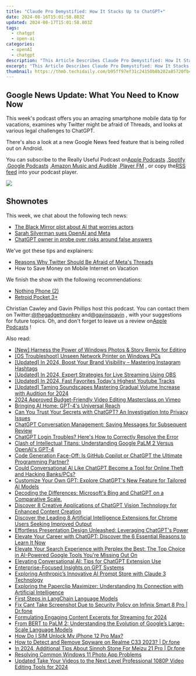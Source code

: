 ```yaml
---
title: "Claude Pro Demystified: How It Stacks Up to ChatGPT+"
date: 2024-08-16T15:01:58.803Z
updated: 2024-08-17T15:01:58.803Z
tags:
  - chatgpt
  - open-ai
categories:
  - openAI
  - chatgpt
description: "This Article Describes Claude Pro Demystified: How It Stacks Up to ChatGPT+"
excerpt: "This Article Describes Claude Pro Demystified: How It Stacks Up to ChatGPT+"
thumbnail: https://thmb.techidaily.com/b95ff97ef31c24150b8b202a85720fb4906b9c98a9f5fb5115fa67b8c7b12e76.jpg
---
```


## Google News Update: What You Need to Know Now

 This week's podcast offers you an amazing smartphone mobile data tip for vacations, examines why Twitter might be afraid of Threads, and looks at various legal challenges to ChatGPT.

 There's also a look at a new Google News feed feature that is being rolled out on Android.

 You can subscribe to the Really Useful Podcast on[Apple Podcasts](https://podcasts.apple.com/gb/podcast/the-really-useful-podcast/id1437847131?mt=2) ,[Spotify](https://open.spotify.com/show/283gDxLd6OTNEpRq6tN7ha) ,[Google Podcasts](https://www.google.com/podcasts?feed=aHR0cHM6Ly9hbmNob3IuZm0vcy8zMWJlNDcwL3BvZGNhc3QvcnNz) ,[Amazon Music and Audible](https://music.amazon.co.uk/podcasts/20ab73d4-5da2-46c7-a17f-dc6eb39bdb48/The-Really-Useful-Podcast) ,[Player FM](https://player.fm/series/the-really-useful-podcast-2491856) , or copy the[RSS feed](https://feeds.transistor.fm/the-really-useful-podcast) into your podcast player.

<!-- affiliate ads begin -->
<a href="https://store.nero.com/order/checkout.php?PRODS=42296855&QTY=1&AFFILIATE=108875&CART=1"><img src="http://cdnwww.nero.com/nero-com-wAssets/img/banners/2023/recode/Nero_Recode_Screen_2.png" border="0"></a>
<!-- affiliate ads end -->
## Shownotes

This week, we chat about the following tech news:

* [The Black Mirror plot about AI that worries actors](https://www.bbc.co.uk/news/technology-66200334)
* [Sarah Silverman sues OpenAI and Meta](https://www.bbc.co.uk/news/technology-66164228)
* [ChatGPT owner in probe over risks around false answers](https://www.bbc.co.uk/news/business-66196223)

We've got these tips and explainers:

* [Reasons Why Twitter Should Be Afraid of Meta's Threads](https://www.makeuseof.com/reasons-why-twitter-should-be-worried-threads/)
* How to Save Money on Mobile Internet on Vacation

We finish the show with the following recommendations:

* [Nothing Phone (2)](https://www.makeuseof.com/nothing-phone-2-review/)
* [Retroid Pocket 3+](https://www.goretroid.com/products/retroid-pocket-3-handheld-retro-gaming-system-1)

 Christian Cawley and Gavin Phillips host this podcast. You can contact them on Twitter:[@thegadgetmonkey](https://twitter.com/thegadgetmonkey) and[@gavinspavin](https://twitter.com/gavinspavin) , with your suggestions for future topics. Oh, and don't forget to leave us a review on[Apple Podcasts](http://podcasts.apple.com/gb/podcast/the-really-useful-podcast/id1437847131?mt=2) !


<ins class="adsbygoogle"
     style="display:block"
     data-ad-format="autorelaxed"
     data-ad-client="ca-pub-7571918770474297"
     data-ad-slot="1223367746"></ins>



<ins class="adsbygoogle"
     style="display:block"
     data-ad-client="ca-pub-7571918770474297"
     data-ad-slot="8358498916"
     data-ad-format="auto"
     data-full-width-responsive="true"></ins>

<span class="atpl-alsoreadstyle">Also read:</span>
<div><ul>
<li><a href="https://some-techniques.techidaily.com/new-harness-the-power-of-windows-photos-and-story-remix-for-editing/"><u>[New] Harness the Power of Windows Photos & Story Remix for Editing</u></a></li>
<li><a href="https://printer-issues.techidaily.com/os-troubleshoot-unseen-network-printer-on-windows-pcs/"><u>[OS Troubleshoot] Unseen Network Printer on Windows PCs</u></a></li>
<li><a href="https://instagram-videos.techidaily.com/updated-in-2024-boost-your-brand-visibility-mastering-instagram-hashtags/"><u>[Updated] In 2024, Boost Your Brand Visibility – Mastering Instagram Hashtags</u></a></li>
<li><a href="https://screen-capture.techidaily.com/updated-in-2024-expert-strategies-for-live-streaming-using-obs/"><u>[Updated] In 2024, Expert Strategies for Live Streaming Using OBS</u></a></li>
<li><a href="https://facebook-video-footage.techidaily.com/updated-in-2024-fast-favorites-todays-highest-youtube-tracks/"><u>[Updated] In 2024, Fast Favorites  Today's Highest Youtube Tracks</u></a></li>
<li><a href="https://fox-http.techidaily.com/updated-taming-soundscapes-mastering-gradual-volume-increase-with-audition-for-2024/"><u>[Updated] Taming Soundscapes  Mastering Gradual Volume Increase with Audition for 2024</u></a></li>
<li><a href="https://vimeo-videos.techidaily.com/2024-approved-budget-friendly-video-editing-masterclass-on-vimeo/"><u>2024 Approved  Budget-Friendly Video Editing Masterclass on Vimeo</u></a></li>
<li><a href="https://tech-revival.techidaily.com/bringing-ai-home-gpt-4s-universal-reach/"><u>Bringing AI Home: GPT-4's Universal Reach</u></a></li>
<li><a href="https://tech-revival.techidaily.com/can-you-trust-your-secrets-with-chatgpt-an-investigation-into-privacy-issues/"><u>Can You Trust Your Secrets with ChatGPT? An Investigation Into Privacy Issues</u></a></li>
<li><a href="https://tech-revival.techidaily.com/chatgpt-conversation-management-saving-messages-for-subsequent-review/"><u>ChatGPT Conversation Management: Saving Messages for Subsequent Review</u></a></li>
<li><a href="https://tech-revival.techidaily.com/chatgpt-login-troubles-heres-how-to-correctly-resolve-the-error/"><u>ChatGPT Login Troubles? Here's How to Correctly Resolve the Error</u></a></li>
<li><a href="https://tech-revival.techidaily.com/clash-of-intellectual-titans-understanding-google-palm-2-versus-openais-gpt-4/"><u>Clash of Intellectual Titans: Understanding Google PaLM 2 Versus OpenAI's GPT-4</u></a></li>
<li><a href="https://tech-revival.techidaily.com/code-generation-face-off-is-github-copilot-or-chatgpt-the-ultimate-programming-partner/"><u>Code Generation Face-Off: Is GitHub Copilot or ChatGPT the Ultimate Programming Partner?</u></a></li>
<li><a href="https://tech-revival.techidaily.com/could-conversational-ai-like-chatgpt-become-a-tool-for-online-theft-and-hacking-bankspcs/"><u>Could Conversational AI Like ChatGPT Become a Tool for Online Theft and Hacking Banks/PCs?</u></a></li>
<li><a href="https://tech-revival.techidaily.com/customize-your-own-gpt-explore-chatgpts-new-feature-for-tailored-ai-models/"><u>Customize Your Own GPT: Explore ChatGPT's New Feature for Tailored AI Models</u></a></li>
<li><a href="https://tech-revival.techidaily.com/decoding-the-differences-microsofts-bing-and-chatgpt-on-a-comparative-scale/"><u>Decoding the Differences: Microsoft's Bing and ChatGPT on a Comparative Scale.</u></a></li>
<li><a href="https://tech-revival.techidaily.com/discover-8-creative-applications-of-chatgpt-vision-technology-for-enhanced-content-creation/"><u>Discover 8 Creative Applications of ChatGPT Vision Technology for Enhanced Content Creation</u></a></li>
<li><a href="https://tech-revival.techidaily.com/discover-the-leading-8-artificial-intelligence-extensions-for-chrome-users-seeking-improved-output/"><u>Discover the Leading 8 Artificial Intelligence Extensions for Chrome Users Seeking Improved Output</u></a></li>
<li><a href="https://tech-revival.techidaily.com/effortless-presentation-design-unleashed-leveraging-chatgpts-power/"><u>Effortless Presentation Design Unleashed: Leveraging ChatGPT's Power</u></a></li>
<li><a href="https://tech-revival.techidaily.com/elevate-your-career-with-chatgpt-discover-the-6-essential-reasons-to-learn-it-now/"><u>Elevate Your Career with ChatGPT: Discover the 6 Essential Reasons to Learn It Now</u></a></li>
<li><a href="https://tech-revival.techidaily.com/elevate-your-search-experience-with-perplex-the-best-the-top-choice-in-ai-powered-google-tools-youre-missing-out-on/"><u>Elevate Your Search Experience with Perplex the Best: The Top Choice in AI-Powered Google Tools You're Missing Out On</u></a></li>
<li><a href="https://tech-revival.techidaily.com/elevating-conversational-ai-tips-for-chatgpt-extension-use/"><u>Elevating Conversational AI: Tips for ChatGPT Extension Use</u></a></li>
<li><a href="https://tech-revival.techidaily.com/enterprise-focused-insights-on-gpt-systems/"><u>Enterprise-Focused Insights on GPT Systems</u></a></li>
<li><a href="https://tech-revival.techidaily.com/exploring-anthropics-innovative-ai-prompt-store-with-claude-3-technology/"><u>Exploring Anthropic’s Innovative AI Prompt Store with Claude 3 Technology</u></a></li>
<li><a href="https://tech-revival.techidaily.com/exploring-the-paperclip-maximizer-understanding-its-connection-with-artificial-intelligence/"><u>Exploring the Paperclip Maximizer: Understanding Its Connection with Artificial Intelligence</u></a></li>
<li><a href="https://tech-revival.techidaily.com/first-steps-in-langchain-language-models/"><u>First Steps in LangChain Language Models</u></a></li>
<li><a href="https://howto.techidaily.com/fix-cant-take-screenshot-due-to-security-policy-on-infinix-smart-8-pro-drfone-by-drfone-fix-android-problems-fix-android-problems/"><u>Fix Cant Take Screenshot Due to Security Policy on Infinix Smart 8 Pro | Dr.fone</u></a></li>
<li><a href="https://youtube-help.techidaily.com/formulating-engaging-content-excerpts-for-streaming-for-2024/"><u>Formulating Engaging Content Excerpts for Streaming for 2024</u></a></li>
<li><a href="https://tech-revival.techidaily.com/from-bert-to-palm-2-understanding-the-evolution-of-googles-large-scale-language-models/"><u>From BERT to PaLM 2: Understanding the Evolution of Google’s Large-Scale Language Models</u></a></li>
<li><a href="https://sim-unlock.techidaily.com/how-do-i-sim-unlock-my-iphone-12-pro-max-by-drfone-ios/"><u>How Do I SIM Unlock My iPhone 12 Pro Max?</u></a></li>
<li><a href="https://android-location-track.techidaily.com/how-to-detect-and-remove-spyware-on-realme-c33-2023-drfone-by-drfone-virtual-android/"><u>How to Detect and Remove Spyware on Realme C33 2023? | Dr.fone</u></a></li>
<li><a href="https://android-pokemon-go.techidaily.com/in-2024-additional-tips-about-sinnoh-stone-for-meizu-21-pro-drfone-by-drfone-virtual-android/"><u>In 2024, Additional Tips About Sinnoh Stone For Meizu 21 Pro | Dr.fone</u></a></li>
<li><a href="https://extra-hints.techidaily.com/resolving-common-windows-11-photo-app-problems/"><u>Resolving Common Windows 11 Photo App Problems</u></a></li>
<li><a href="https://video-creation-software.techidaily.com/updated-take-your-videos-to-the-next-level-professional-1080p-video-editing-tools-for-2024/"><u>Updated Take Your Videos to the Next Level Professional 1080P Video Editing Tools for 2024</u></a></li>
</ul></div>
